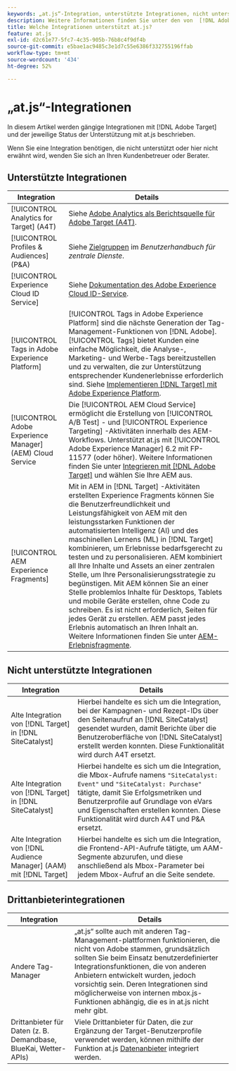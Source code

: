 ```yaml
---
keywords: „at.js“-Integration, unterstützte Integrationen, nicht unterstützte Integrationen, Drittanbieterintegrationen
description: Weitere Informationen finden Sie unter den von  [!DNL Adobe Target] at.js unterstützten (und nicht unterstützten) Integrationen, darunter [!UICONTROL Analytics for Target] (A4T), [!UICONTROL Experience Cloud ID Service] und mehr.
title: Welche Integrationen unterstützt at.js?
feature: at.js
exl-id: d2c61e77-5fc7-4c35-905b-76b8c4f9df4b
source-git-commit: e5bae1ac9485c3e1d7c55e6386f332755196ffab
workflow-type: tm+mt
source-wordcount: '434'
ht-degree: 52%

---
```


# „at.js“-Integrationen

In diesem Artikel werden gängige Integrationen mit [!DNL Adobe Target] und der jeweilige Status der Unterstützung mit at.js beschrieben.

Wenn Sie eine Integration benötigen, die nicht unterstützt oder hier nicht erwähnt wird, wenden Sie sich an Ihren Kundenbetreuer oder Berater.

## Unterstützte Integrationen

| Integration | Details |
|--- |--- |
| [!UICONTROL Analytics for Target] (A4T) | Siehe [Adobe Analytics als Berichtsquelle für Adobe Target (A4T)](https://experienceleague.adobe.com/docs/target/using/integrate/a4t/a4t.html). |
| [!UICONTROL Profiles & Audiences] (P&amp;A) | Siehe [Zielgruppen](https://experienceleague.adobe.com/docs/core-services/interface/audiences/audience-library.html?lang=de) im *Benutzerhandbuch für zentrale Dienste*. |
| [!UICONTROL Experience Cloud ID Service] | Siehe [Dokumentation des Adobe Experience Cloud ID-Service](https://experienceleague.adobe.com/docs/id-service/using/home.html). |
| [!UICONTROL Tags in Adobe Experience Platform] | [!UICONTROL Tags in Adobe Experience Platform] sind die nächste Generation der Tag-Management-Funktionen von [!DNL Adobe]. [!UICONTROL Tags] bietet Kunden eine einfache Möglichkeit, die Analyse-, Marketing- und Werbe-Tags bereitzustellen und zu verwalten, die zur Unterstützung entsprechender Kundenerlebnisse erforderlich sind. Siehe [Implementieren [!DNL Target] mit Adobe Experience Platform](../how-to-deployatjs/implement-target-using-adobe-launch.md). |
| [!UICONTROL Adobe Experience Manager] (AEM) Cloud Service | Die [!UICONTROL AEM Cloud Service] ermöglicht die Erstellung von [!UICONTROL A/B Test] - und [!UICONTROL Experience Targeting] -Aktivitäten innerhalb des AEM-Workflows. Unterstützt at.js mit [!UICONTROL Adobe Experience Manager] 6.2 mit FP-11577 (oder höher). Weitere Informationen finden Sie unter [Integrieren mit  [!DNL Adobe Target]](https://experienceleague.adobe.com/docs/experience-manager-release-information/aem-release-updates/previous-updates/aem-previous-versions.html?lang=de) und wählen Sie Ihre AEM aus. |
| [!UICONTROL AEM Experience Fragments] | Mit in AEM in [!DNL Target] -Aktivitäten erstellten Experience Fragments können Sie die Benutzerfreundlichkeit und Leistungsfähigkeit von AEM mit den leistungsstarken Funktionen der automatisierten Intelligenz (AI) und des maschinellen Lernens (ML) in [!DNL Target] kombinieren, um Erlebnisse bedarfsgerecht zu testen und zu personalisieren.  AEM kombiniert all Ihre Inhalte und Assets an einer zentralen Stelle, um Ihre Personalisierungsstrategie zu begünstigen. Mit AEM können Sie an einer Stelle problemlos Inhalte für Desktops, Tablets und mobile Geräte erstellen, ohne Code zu schreiben. Es ist nicht erforderlich, Seiten für jedes Gerät zu erstellen. AEM passt jedes Erlebnis automatisch an Ihren Inhalt an.  Weitere Informationen finden Sie unter [AEM-Erlebnisfragmente](https://experienceleague.adobe.com/docs/target/using/experiences/offers/aem-experience-fragments.html). |

## Nicht unterstützte Integrationen

| Integration | Details |
|--- |--- |
| Alte Integration von [!DNL Target] in [!DNL SiteCatalyst] | Hierbei handelte es sich um die Integration, bei der Kampagnen- und Rezept-IDs über den Seitenaufruf an [!DNL SiteCatalyst] gesendet wurden, damit Berichte über die Benutzeroberfläche von [!DNL SiteCatalyst] erstellt werden konnten. Diese Funktionalität wird durch A4T ersetzt. |
| Alte Integration von [!DNL Target] in [!DNL SiteCatalyst] | Hierbei handelte es sich um die Integration, die Mbox-Aufrufe namens `"SiteCatalyst: Event"` und `"SiteCatalyst: Purchase"` tätigte, damit Sie Erfolgsmetriken und Benutzerprofile auf Grundlage von eVars und Eigenschaften erstellen konnten. Diese Funktionalität wird durch A4T und P&amp;A ersetzt. |
| Alte Integration von [!DNL Audience Manager] (AAM) mit [!DNL Target] | Hierbei handelte es sich um die Integration, die Frontend-API-Aufrufe tätigte, um AAM-Segmente abzurufen, und diese anschließend als Mbox-Parameter bei jedem Mbox-Aufruf an die Seite sendete. |

## Drittanbieterintegrationen

| Integration | Details |
|--- |--- |
| Andere Tag-Manager | „at.js“ sollte auch mit anderen Tag-Management-plattformen funktionieren, die nicht von Adobe stammen, grundsätzlich sollten Sie beim Einsatz benutzerdefinierter Integrationsfunktionen, die von anderen Anbietern entwickelt wurden, jedoch vorsichtig sein. Deren Integrationen sind möglicherweise von internen mbox.js-Funktionen abhängig, die es in at.js nicht mehr gibt. |
| Drittanbieter für Daten (z. B. Demandbase, BlueKai, Wetter-APIs) | Viele Drittanbieter für Daten, die zur Ergänzung der Target-Benutzerprofile verwendet werden, können mithilfe der Funktion at.js [Datenanbieter](../atjs-functions/targetglobalsettings.md#data-providers) integriert werden. |
